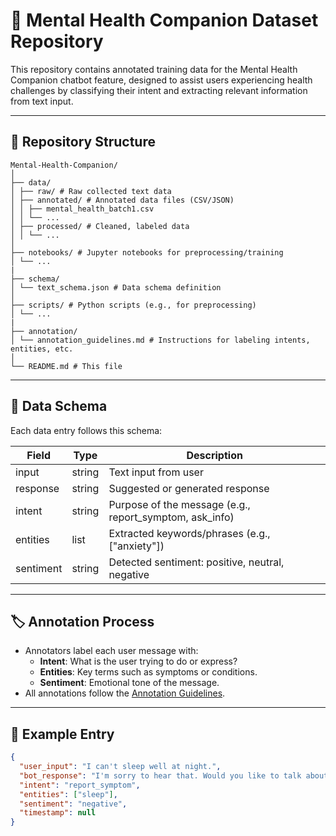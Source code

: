 # 🧠 Mental Health Companion Dataset Repository

This repository contains annotated training data for the Mental Health Companion chatbot feature, designed to assist users experiencing health challenges by classifying their intent and extracting relevant information from text input.

---

## 📁 Repository Structure
```
Mental-Health-Companion/
│
├── data/
│ ├── raw/ # Raw collected text data
│ ├── annotated/ # Annotated data files (CSV/JSON)
│ │ ├── mental_health_batch1.csv
│ │ └── ...
│ ├── processed/ # Cleaned, labeled data
│ │ └── ...
│
├── notebooks/ # Jupyter notebooks for preprocessing/training
│ └── ...
|
├── schema/
│ └── text_schema.json # Data schema definition
│
├── scripts/ # Python scripts (e.g., for preprocessing)
│ └── ...
|
├── annotation/
│ └── annotation_guidelines.md # Instructions for labeling intents, entities, etc.
│
└── README.md # This file
```
---

## 🧾 Data Schema

Each data entry follows this schema:

| Field         | Type     | Description                                 |
|---------------|----------|---------------------------------------------|
| input         | string   | Text input from user                        |
| response      | string   | Suggested or generated response             |
| intent        | string   | Purpose of the message (e.g., report_symptom, ask_info) |
| entities      | list     | Extracted keywords/phrases (e.g., ["anxiety"]) |
| sentiment     | string   | Detected sentiment: positive, neutral, negative |

---

## 🏷️ Annotation Process

- Annotators label each user message with:
  - **Intent**: What is the user trying to do or express?
  - **Entities**: Key terms such as symptoms or conditions.
  - **Sentiment**: Emotional tone of the message.
- All annotations follow the [Annotation Guidelines](annotation/annotation_guidelines.md).

---

## 🧪 Example Entry

```json
{
  "user_input": "I can't sleep well at night.",
  "bot_response": "I'm sorry to hear that. Would you like to talk about your sleep habits?",
  "intent": "report_symptom",
  "entities": ["sleep"],
  "sentiment": "negative",
  "timestamp": null
}
